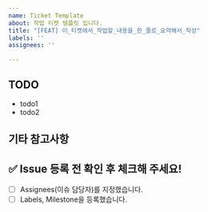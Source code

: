 ```yaml
---
name: Ticket Template
about: 작업 티켓 템플릿 입니다.
title: "[FEAT] 이_티켓에서_작업할_내용을_한_줄로_요약해서_작성"
labels: ''
assignees: ''

---
```


<!-- 티켓 이슈 제목 템플릿입니다. -->
<!-- [FEAT] 이_티켓에서_작업할_내용을_한_줄로_요약해서_작성 -->

## TODO

<!-- 이번 티켓에서 작업할 내용(투두 리스트)을 작성해 주세요. -->

- todo1
- todo2

## 기타 참고사항

<!-- 없다면 적지 않으셔도 됩니다. -->

## ✅ Issue 등록 전 확인 후 체크해 주세요!

<!-- 확인 후 x 표시 해 주세요. -->

- [ ] Assignees(이슈 담당자)를 지정했습니다.
- [ ] Labels, Milestone을 등록했습니다.

